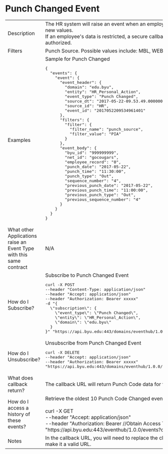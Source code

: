 # Punch Changed Event

<table align="center">
    <tr>
        <td>Description</td>
        <td>The HR system will raise an event when an employee's time punch is changed and includes the previous and new values.<br>If an employee's data is restricted, a secure callback URL will be provided for business applications that are authorized.</td>
    </tr>
    <tr>
        <td>Filters</td>
        <td>Punch Source. Possible values include: MBL, WEB, PIA, PHN, IOT, CLK</td>
    </tr>
    <tr>
        <td>Examples</td>
        <td>Sample for Punch Changed<br><pre>{
  "events": {
    "event": {
      "event_header": {
        "domain": "edu.byu",
        "entity": "HR_Personal_Action",
        "event_type": "Punch Changed",
        "source_dt": "2017-05-22-09.53.49.000000",
        "source_id": "HR",
        "event_id": "2017052209534961401"
      },
      "filters": {
        "filter": {
          "filter_name": "punch_source",
          "filter_value": "PIA"
        }
      },
      "event_body": {
        "byu_id": "999999999",
        "net_id": "gocougars",
        "employee_record": "0",
        "punch_date": "2017-05-22",
        "punch_time": "11:30:00",
        "punch_type": "Out",
        "sequence_number": "4",
        "previous_punch_date": "2017-05-22",
        "previous_punch_time": "11:00:00",
        "previous_punch_type": "Out",
        "previous_sequence_number": "4"
      }
    }
  }
}</pre></td>
    </tr>
    <tr>
        <td>What other Applications raise an Event Type with this same contract</td>
        <td>N/A</td>
    </tr>
    <tr>
        <td>How do I Subscribe?</td>
        <td>Subscribe to Punch Changed Event<br><pre>curl -X POST 
--header "Content-Type: application/json" 
--header "Accept: application/json" 
--header "Authorization: Bearer xxxxx" 
-d "{
  \"subscription\": {
    \"event_type\": \"Punch Changed\",
    \"entity\": \"HR_Personal_Action\",
    \"domain\": \"edu.byu\"
  }
}" "https://api.byu.edu:443/domains/eventhub/1.0.0/subscriptions"</pre></td>
    </tr>
    <tr>
        <td>How do I Unsubscribe?</td>
        <td>Unsubscribe from Punch Changed Event<br><pre>curl -X DELETE 
--header "Accept: application/json" 
--header "Authorization: Bearer xxxxx"
"https://api.byu.edu:443/domains/eventhub/1.0.0/subscriptions/edu.byu/HR_Personal_Action/Punch%20Changed"</pre></td>
    </tr>
    <tr>
        <td>What does callback return?</td>
        <td>The callback URL will return Punch Code data for the specified byu_id.</td>
    </tr>
    <tr>
        <td>How do I access a history of these events?</td>
        <td>Retrieve the oldest 10 Punch Code Changed events from the Archive<br><br>curl -X GET<br>--header "Accept: application/json" <br>--header "Authorization: Bearer //Obtain Access Token in API Store//" <br>"https://<span></span>api.byu.edu:443/eventhub/1.0.0/events?count=10"</td>
    </tr>
    <tr>
        <td>Notes</td>
        <td>In the callback URL, you will need to replace the characters "%26" with the "&" (ampersand) character to make it a valid URL.</td>
    </tr>
</table>
